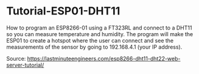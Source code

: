 # Tutorial-ESP01-DHT11
How to program an ESP8266-01 using a FT323RL and connect to a DHT11 so you can measure temperature and humidity. 
The program will make the ESP01 to create a hotspot where the user can connect and see the measurements of the sensor by going to 192.168.4.1 (your IP address).


Source: https://lastminuteengineers.com/esp8266-dht11-dht22-web-server-tutorial/
